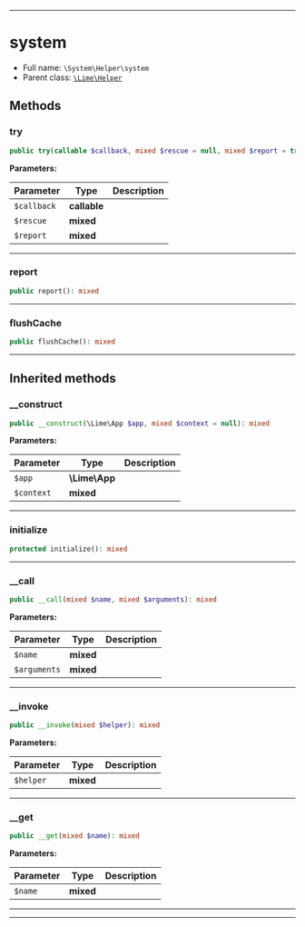 ***

# system





* Full name: `\System\Helper\system`
* Parent class: [`\Lime\Helper`](../../Lime/Helper.md)




## Methods


### try



```php
public try(callable $callback, mixed $rescue = null, mixed $report = true): mixed
```








**Parameters:**

| Parameter | Type | Description |
|-----------|------|-------------|
| `$callback` | **callable** |  |
| `$rescue` | **mixed** |  |
| `$report` | **mixed** |  |




***

### report



```php
public report(): mixed
```











***

### flushCache



```php
public flushCache(): mixed
```











***


## Inherited methods


### __construct



```php
public __construct(\Lime\App $app, mixed $context = null): mixed
```








**Parameters:**

| Parameter | Type | Description |
|-----------|------|-------------|
| `$app` | **\Lime\App** |  |
| `$context` | **mixed** |  |




***

### initialize



```php
protected initialize(): mixed
```











***

### __call



```php
public __call(mixed $name, mixed $arguments): mixed
```








**Parameters:**

| Parameter | Type | Description |
|-----------|------|-------------|
| `$name` | **mixed** |  |
| `$arguments` | **mixed** |  |




***

### __invoke



```php
public __invoke(mixed $helper): mixed
```








**Parameters:**

| Parameter | Type | Description |
|-----------|------|-------------|
| `$helper` | **mixed** |  |




***

### __get



```php
public __get(mixed $name): mixed
```








**Parameters:**

| Parameter | Type | Description |
|-----------|------|-------------|
| `$name` | **mixed** |  |




***


***

